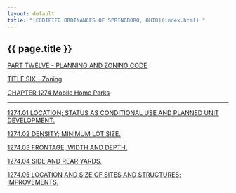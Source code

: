 ```yaml
---
layout: default 
title: "[CODIFIED ORDINANCES OF SPRINGBORO, OHIO](index.html) "
---
```


{{ page.title }}
----------------

[PART TWELVE - PLANNING AND ZONING CODE](465ba412.html)

[TITLE SIX - Zoning](4c61a412.html)

[CHAPTER 1274 Mobile Home Parks](5467a412.html)

---

[1274.01 LOCATION; STATUS AS CONDITIONAL USE AND PLANNED UNIT
DEVELOPMENT.](5474a412.html)

[1274.02 DENSITY; MINIMUM LOT SIZE.](5478a412.html)

[1274.03 FRONTAGE, WIDTH AND DEPTH.](547ca412.html)

[1274.04 SIDE AND REAR YARDS.](5480a412.html)

[1274.05 LOCATION AND SIZE OF SITES AND STRUCTURES;
IMPROVEMENTS.](5484a412.html)
